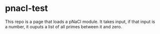 pnacl-test
==========

This repo is a page that loads a pNaCl module. It takes input, if that input is a number, it ouputs a list of all primes between it and zero.
